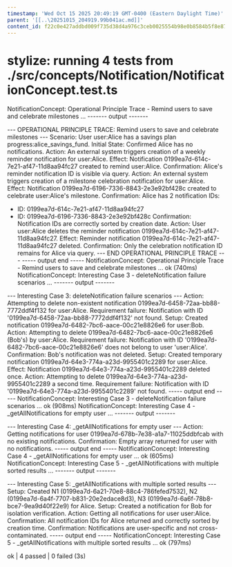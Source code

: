 ```yaml
---
timestamp: 'Wed Oct 15 2025 20:49:19 GMT-0400 (Eastern Daylight Time)'
parent: '[[..\20251015_204919.99b041ac.md]]'
content_id: f22c0e427addbd009f735d38d4a976c3ceb0025554b98e0b8584b5f8e8746372
---
```


# stylize: running 4 tests from ./src/concepts/Notification/NotificationConcept.test.ts

NotificationConcept: Operational Principle Trace - Remind users to save and celebrate milestones ...
\------- output -------

\--- OPERATIONAL PRINCIPLE TRACE: Remind users to save and celebrate milestones ---
Scenario: User user:Alice has a savings plan progress:alice\_savings\_fund.
Initial State: Confirmed Alice has no notifications.
Action: An external system triggers creation of a weekly reminder notification for user:Alice.
Effect: Notification 0199ea7d-614c-7e21-af47-11d8aa94fc27 created to remind user:Alice.
Confirmation: Alice's reminder notification ID is visible via query.
Action: An external system triggers creation of a milestone celebration notification for user:Alice.
Effect: Notification 0199ea7d-6196-7336-8843-2e3e92bf428c created to celebrate user:Alice's milestone.
Confirmation: Alice has 2 notification IDs:

* ID: 0199ea7d-614c-7e21-af47-11d8aa94fc27
* ID: 0199ea7d-6196-7336-8843-2e3e92bf428c
  Confirmation: Notification IDs are correctly sorted by creation date.
  Action: User user:Alice deletes the reminder notification 0199ea7d-614c-7e21-af47-11d8aa94fc27.
  Effect: Reminder notification 0199ea7d-614c-7e21-af47-11d8aa94fc27 deleted.
  Confirmation: Only the celebration notification ID remains for Alice via query.
  \--- END OPERATIONAL PRINCIPLE TRACE ---
  \----- output end -----
  NotificationConcept: Operational Principle Trace - Remind users to save and celebrate milestones ... ok (740ms)
  NotificationConcept: Interesting Case 3 - deleteNotification failure scenarios ...
  \------- output -------

\--- Interesting Case 3: deleteNotification failure scenarios ---
Action: Attempting to delete non-existent notification 0199ea7d-6458-72aa-bb88-7772ddf4f132 for user:Alice.
Requirement failure: Notification with ID '0199ea7d-6458-72aa-bb88-7772ddf4f132' not found.
Setup: Created notification 0199ea7d-6482-7bc6-aace-00c21e8826e6 for user:Bob.
Action: Attempting to delete 0199ea7d-6482-7bc6-aace-00c21e8826e6 (Bob's) by user:Alice.
Requirement failure: Notification with ID '0199ea7d-6482-7bc6-aace-00c21e8826e6' does not belong to user 'user:Alice'.
Confirmation: Bob's notification was not deleted.
Setup: Created temporary notification 0199ea7d-64e3-774a-a23d-9955401c2289 for user:Alice.
Effect: Notification 0199ea7d-64e3-774a-a23d-9955401c2289 deleted once.
Action: Attempting to delete 0199ea7d-64e3-774a-a23d-9955401c2289 a second time.
Requirement failure: Notification with ID '0199ea7d-64e3-774a-a23d-9955401c2289' not found.
\----- output end -----
NotificationConcept: Interesting Case 3 - deleteNotification failure scenarios ... ok (908ms)
NotificationConcept: Interesting Case 4 - \_getAllNotifications for empty user ...
\------- output -------

\--- Interesting Case 4: \_getAllNotifications for empty user ---
Action: Getting notifications for user 0199ea7d-678b-7e38-a1a7-11025ddbfcab with no existing notifications.
Confirmation: Empty array returned for user with no notifications.
\----- output end -----
NotificationConcept: Interesting Case 4 - \_getAllNotifications for empty user ... ok (605ms)
NotificationConcept: Interesting Case 5 - \_getAllNotifications with multiple sorted results ...
\------- output -------

\--- Interesting Case 5: \_getAllNotifications with multiple sorted results ---
Setup: Created N1 (0199ea7d-6a21-70e8-88c4-786fefed7532), N2 (0199ea7d-6a4f-7707-b831-20e2edace8d3), N3 (0199ea7d-6a6f-78b8-bce7-9ea9d40f22e9) for Alice.
Setup: Created a notification for Bob for isolation verification.
Action: Getting all notifications for user user:Alice.
Confirmation: All notification IDs for Alice returned and correctly sorted by creation time.
Confirmation: Notifications are user-specific and not cross-contaminated.
\----- output end -----
NotificationConcept: Interesting Case 5 - \_getAllNotifications with multiple sorted results ... ok (797ms)

ok | 4 passed | 0 failed (3s)
